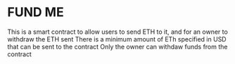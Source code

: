 # FUND ME 
This is a smart contract to allow users to send ETH to it, and for an owner to withdraw the ETH sent
There is a minimum amount of ETh specified in USD that can be sent to the contract 
Only the owner can withdaw funds from the contract

